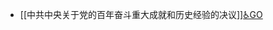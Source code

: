 - [[中共中央关于党的百年奋斗重大成就和历史经验的决议]][♿GO](https://github.com/FourteenD/Note/blob/main/自考/资料/KM01-中国近现代史纲要/05-中国近现代历史文献选集/2012-/2021/中共中央关于党的百年奋斗重大成就和历史经验的决议.md)
